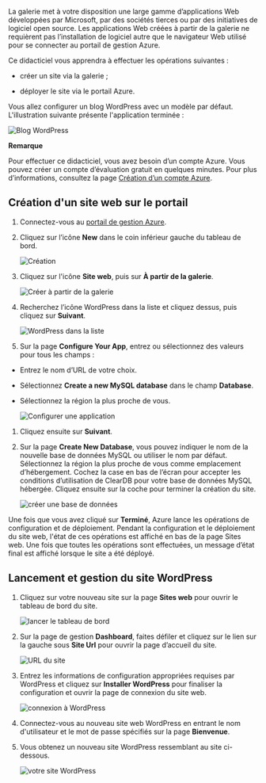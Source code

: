 La galerie met à votre disposition une large gamme d’applications Web développées par Microsoft, par des sociétés tierces ou par des initiatives de logiciel open source. Les applications Web créées à partir de la galerie ne requièrent pas l’installation de logiciel autre que le navigateur Web utilisé pour se connecter au portail de gestion Azure.

Ce didacticiel vous apprendra à effectuer les opérations suivantes :

-   créer un site via la galerie ;

-   déployer le site via le portail Azure.

Vous allez configurer un blog WordPress avec un modèle par défaut. L'illustration suivante présente l'application terminée :

![Blog WordPress][Blog WordPress]

<div class="dev-callout"><strong>Remarque</strong>
<p>Pour effectuer ce didacticiel, vous avez besoin d&rsquo;un compte Azure. Vous pouvez cr&eacute;er un compte d&rsquo;&eacute;valuation gratuit en quelques minutes. Pour plus d&rsquo;informations, consultez la page <a href="http://www.windowsazure.com/fr-fr/develop/php/tutorials/create-a-windows-azure-account/" target="_blank">Cr&eacute;ation d&rsquo;un compte Azure</a>.</p>
</div>

## Création d'un site web sur le portail

1.  Connectez-vous au [portail de gestion Azure][portail de gestion Azure].

2.  Cliquez sur l’icône **New** dans le coin inférieur gauche du tableau de bord.

    ![Création][Création]

3.  Cliquez sur l'icône **Site web**, puis sur **À partir de la galerie**.

    ![Créer à partir de la galerie][Créer à partir de la galerie]

4.  Recherchez l’icône WordPress dans la liste et cliquez dessus, puis cliquez sur **Suivant**.

    ![WordPress dans la liste][WordPress dans la liste]

5.  Sur la page **Configure Your App**, entrez ou sélectionnez des valeurs pour tous les champs :

-   Entrez le nom d’URL de votre choix.
-   Sélectionnez **Create a new MySQL database** dans le champ **Database**.
-   Sélectionnez la région la plus proche de vous.

    ![Configurer une application][Configurer une application]

1.  Cliquez ensuite sur **Suivant**.

2.  Sur la page **Create New Database**, vous pouvez indiquer le nom de la nouvelle base de données MySQL ou utiliser le nom par défaut. Sélectionnez la région la plus proche de vous comme emplacement d’hébergement. Cochez la case en bas de l’écran pour accepter les conditions d’utilisation de ClearDB pour votre base de données MySQL hébergée. Cliquez ensuite sur la coche pour terminer la création du site.

    ![créer une base de données][créer une base de données]

Une fois que vous avez cliqué sur **Terminé**, Azure lance les opérations de configuration et de déploiement. Pendant la configuration et le déploiement du site web, l'état de ces opérations est affiché en bas de la page Sites web. Une fois que toutes les opérations sont effectuées, un message d’état final est affiché lorsque le site a été déployé.

## Lancement et gestion du site WordPress

1.  Cliquez sur votre nouveau site sur la page **Sites web** pour ouvrir le tableau de bord du site.

    ![lancer le tableau de bord][lancer le tableau de bord]

2.  Sur la page de gestion **Dashboard**, faites défiler et cliquez sur le lien sur la gauche sous **Site Url** pour ouvrir la page d’accueil du site.

    ![URL du site][URL du site]

3.  Entrez les informations de configuration appropriées requises par WordPress et cliquez sur **Installer WordPress** pour finaliser la configuration et ouvrir la page de connexion du site web.

    ![connexion à WordPress][connexion à WordPress]

4.  Connectez-vous au nouveau site web WordPress en entrant le nom d'utilisateur et le mot de passe spécifiés sur la page **Bienvenue**.

5.  Vous obtenez un nouveau site WordPress ressemblant au site ci-dessous.

    ![votre site WordPress][Blog WordPress]

  [Blog WordPress]: ./media/website-from-gallery/wordpressgallery-09.png
  [portail de gestion Azure]: http://manage.windowsazure.com
  [Création]: ./media/website-from-gallery/wordpressgallery-01.png
  [Créer à partir de la galerie]: ./media/website-from-gallery/wordpressgallery-02.png
  [WordPress dans la liste]: ./media/website-from-gallery/wordpressgallery-03.png
  [Configurer une application]: ./media/website-from-gallery/wordpressgallery-04.png
  [créer une base de données]: ./media/website-from-gallery/wordpressgallery-05.png
  [lancer le tableau de bord]: ./media/website-from-gallery/wordpressgallery-06.png
  [URL du site]: ./media/website-from-gallery/wordpressgallery-07.png
  [connexion à WordPress]: ./media/website-from-gallery/wordpressgallery-08.png

